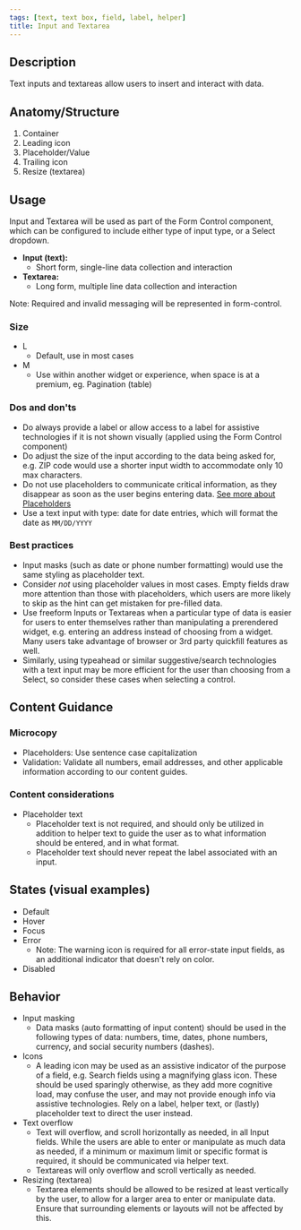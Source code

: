 ```yaml
---
tags: [text, text box, field, label, helper]
title: Input and Textarea
---
```


## Description

Text inputs and textareas allow users to insert and interact with data.

## Anatomy/Structure

1. Container
2. Leading icon
3. Placeholder/Value
4. Trailing icon
5. Resize (textarea)

## Usage

Input and Textarea will be used as part of the Form Control component, which can be configured to include either type of input type, or a Select dropdown.

- **Input (text):**
  - Short form, single-line data collection and interaction
- **Textarea:**
  - Long form, multiple line data collection and interaction

Note: Required and invalid messaging will be represented in form-control.

### Size

- L
  - Default, use in most cases
- M
  - Use within another widget or experience, when space is at a premium, eg. Pagination (table)

### Dos and don'ts

- Do always provide a label or allow access to a label for assistive technologies if it is not shown visually (applied using the Form Control component)
- Do adjust the size of the input according to the data being asked for, e.g. ZIP code would use a shorter input width to accommodate only 10 max characters.
- Do not use placeholders to communicate critical information, as they disappear as soon as the user begins entering data. [See more about Placeholders](#content-considerations)
- Use a text input with type: date for date entries, which will format the date as `MM/DD/YYYY`

### Best practices

- Input masks (such as date or phone number formatting) would use the same styling as placeholder text.
- Consider _not_ using placeholder values in most cases. Empty fields draw more attention than those with placeholders, which users are more likely to skip as the hint can get mistaken for pre-filled data.
- Use freeform Inputs or Textareas when a particular type of data is easier for users to enter themselves rather than manipulating a prerendered widget, e.g. entering an address instead of choosing from a widget. Many users take advantage of browser or 3rd party quickfill features as well.
- Similarly, using typeahead or similar suggestive/search technologies with a text input may be more efficient for the user than choosing from a Select, so consider these cases when selecting a control.

## Content Guidance

### Microcopy

- Placeholders: Use sentence case capitalization
- Validation: Validate all numbers, email addresses, and other applicable information according to our content guides.

### Content considerations

- Placeholder text
  - Placeholder text is not required, and should only be utilized in addition to helper text to guide the user as to what information should be entered, and in what format.
  - Placeholder text should never repeat the label associated with an input.

## States (visual examples)

- Default
- Hover
- Focus
- Error
  - Note: The warning icon is required for all error-state input fields, as an additional indicator that doesn't rely on color.
- Disabled

## Behavior

- Input masking
  - Data masks (auto formatting of input content) should be used in the following types of data: numbers, time, dates, phone numbers, currency, and social security numbers (dashes).
- Icons
  - A leading icon may be used as an assistive indicator of the purpose of a field, e.g. Search fields using a magnifying glass icon. These should be used sparingly otherwise, as they add more cognitive load, may confuse the user, and may not provide enough info via assistive technologies. Rely on a label, helper text, or (lastly) placeholder text to direct the user instead.
- Text overflow
  - Text will overflow, and scroll horizontally as needed, in all Input fields. While the users are able to enter or manipulate as much data as needed, if a minimum or maximum limit or specific format is required, it should be communicated via helper text.
  - Textareas will only overflow and scroll vertically as needed.
- Resizing (textarea)
  - Textarea elements should be allowed to be resized at least vertically by the user, to allow for a larger area to enter or manipulate data. Ensure that surrounding elements or layouts will not be affected by this.
